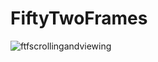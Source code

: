 FiftyTwoFrames
==============



![ftfscrollingandviewing](https://cloud.githubusercontent.com/assets/5007053/10089187/b0fc5e84-62d5-11e5-893a-759a1dbe71c7.gif)
